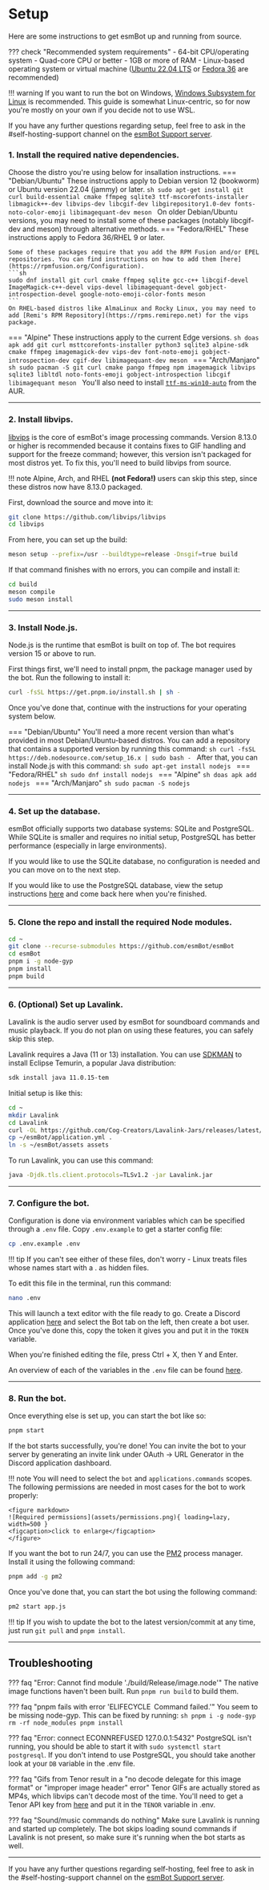 # Setup
Here are some instructions to get esmBot up and running from source.

??? check "Recommended system requirements"
    - 64-bit CPU/operating system
    - Quad-core CPU or better
    - 1GB or more of RAM
    - Linux-based operating system or virtual machine ([Ubuntu 22.04 LTS](https://ubuntu.com/download/server) or [Fedora 36](https://getfedora.org/) are recommended)

!!! warning
    If you want to run the bot on Windows, [Windows Subsystem for Linux](https://docs.microsoft.com/en-us/windows/wsl/install-win10) is recommended. This guide is somewhat Linux-centric, so for now you're mostly on your own if you decide not to use WSL.

If you have any further questions regarding setup, feel free to ask in the #self-hosting-support channel on the [esmBot Support server](https://projectlounge.pw/support).

### 1. Install the required native dependencies.
Choose the distro you're using below for insallation instructions.
=== "Debian/Ubuntu"
    These instructions apply to Debian version 12 (bookworm) or Ubuntu version 22.04 (jammy) or later.
    ```sh
    sudo apt-get install git curl build-essential cmake ffmpeg sqlite3 ttf-mscorefonts-installer libmagick++-dev libvips-dev libcgif-dev libgirepository1.0-dev fonts-noto-color-emoji libimagequant-dev meson
    ```
    On older Debian/Ubuntu versions, you may need to install some of these packages (notably libcgif-dev and meson) through alternative methods.
=== "Fedora/RHEL"
    These instructions apply to Fedora 36/RHEL 9 or later.

    Some of these packages require that you add the RPM Fusion and/or EPEL repositories. You can find instructions on how to add them [here](https://rpmfusion.org/Configuration).
    ```sh
    sudo dnf install git curl cmake ffmpeg sqlite gcc-c++ libcgif-devel ImageMagick-c++-devel vips-devel libimagequant-devel gobject-introspection-devel google-noto-emoji-color-fonts meson
    ```
    On RHEL-based distros like AlmaLinux and Rocky Linux, you may need to add [Remi's RPM Repository](https://rpms.remirepo.net) for the vips package.
=== "Alpine"
    These instructions apply to the current Edge versions.
    ```sh
    doas apk add git curl msttcorefonts-installer python3 sqlite3 alpine-sdk cmake ffmpeg imagemagick-dev vips-dev font-noto-emoji gobject-introspection-dev cgif-dev libimagequant-dev meson
    ```
=== "Arch/Manjaro"
    ```sh
    sudo pacman -S git curl cmake pango ffmpeg npm imagemagick libvips sqlite3 libltdl noto-fonts-emoji gobject-introspection libcgif libimagequant meson
    ```
    You'll also need to install [`ttf-ms-win10-auto`](https://aur.archlinux.org/packages/ttf-ms-win10-auto/) from the AUR.

***

### 2. Install libvips.

[libvips](https://github.com/libvips/libvips) is the core of esmBot's image processing commands. Version 8.13.0 or higher is recommended because it contains fixes to GIF handling and support for the freeze command; however, this version isn't packaged for most distros yet. To fix this, you'll need to build libvips from source.

!!! note
    Alpine, Arch, and RHEL **(not Fedora!)** users can skip this step, since these distros now have 8.13.0 packaged.

First, download the source and move into it:
```sh
git clone https://github.com/libvips/libvips
cd libvips
```
From here, you can set up the build:
```sh
meson setup --prefix=/usr --buildtype=release -Dnsgif=true build
```
If that command finishes with no errors, you can compile and install it:
```sh
cd build
meson compile
sudo meson install
```

***

### 3. Install Node.js.

Node.js is the runtime that esmBot is built on top of. The bot requires version 15 or above to run.

First things first, we'll need to install pnpm, the package manager used by the bot. Run the following to install it:
```sh
curl -fsSL https://get.pnpm.io/install.sh | sh -
```

Once you've done that, continue with the instructions for your operating system below.

=== "Debian/Ubuntu"
    You'll need a more recent version than what's provided in most Debian/Ubuntu-based distros. You can add a repository that contains a supported version by running this command:
    ```sh
    curl -fsSL https://deb.nodesource.com/setup_16.x | sudo bash -
    ```
    After that, you can install Node.js with this command:
    ```sh
    sudo apt-get install nodejs
    ```
=== "Fedora/RHEL"
    ```sh
    sudo dnf install nodejs
    ```
=== "Alpine"
    ```sh
    doas apk add nodejs
    ```
=== "Arch/Manjaro"
    ```sh
    sudo pacman -S nodejs
    ```

***

### 4. Set up the database.

esmBot officially supports two database systems: SQLite and PostgreSQL. While SQLite is smaller and requires no initial setup, PostgreSQL has better performance (especially in large environments).

If you would like to use the SQLite database, no configuration is needed and you can move on to the next step.

If you would like to use the PostgreSQL database, view the setup instructions [here](https://github.com/esmBot/esmBot/wiki/PostgreSQL) and come back here when you're finished.

***

### 5. Clone the repo and install the required Node modules.
```sh
cd ~
git clone --recurse-submodules https://github.com/esmBot/esmBot
cd esmBot
pnpm i -g node-gyp
pnpm install
pnpm build
```

***

### 6. (Optional) Set up Lavalink.

Lavalink is the audio server used by esmBot for soundboard commands and music playback. If you do not plan on using these features, you can safely skip this step.

Lavalink requires a Java (11 or 13) installation. You can use [SDKMAN](https://sdkman.io) to install Eclipse Temurin, a popular Java distribution:
```sh
sdk install java 11.0.15-tem
```

Initial setup is like this:
```sh
cd ~
mkdir Lavalink
cd Lavalink
curl -OL https://github.com/Cog-Creators/Lavalink-Jars/releases/latest/download/Lavalink.jar
cp ~/esmBot/application.yml .
ln -s ~/esmBot/assets assets
```
To run Lavalink, you can use this command:
```sh
java -Djdk.tls.client.protocols=TLSv1.2 -jar Lavalink.jar
```

***

### 7. Configure the bot.

Configuration is done via environment variables which can be specified through a `.env` file. Copy `.env.example` to get a starter config file:
```sh
cp .env.example .env
```

!!! tip
    If you can't see either of these files, don't worry - Linux treats files whose names start with a . as hidden files.

To edit this file in the terminal, run this command:
```sh
nano .env
```
This will launch a text editor with the file ready to go. Create a Discord application [here](https://discord.com/developers/applications) and select the Bot tab on the left, then create a bot user. Once you've done this, copy the token it gives you and put it in the `TOKEN` variable.

When you're finished editing the file, press Ctrl + X, then Y and Enter.

An overview of each of the variables in the `.env` file can be found [here](https://github.com/esmBot/esmBot/wiki/Config).

***

### 8. Run the bot.

Once everything else is set up, you can start the bot like so:
```sh
pnpm start
```
If the bot starts successfully, you're done! You can invite the bot to your server by generating an invite link under OAuth -> URL Generator in the Discord application dashboard.

!!! note
    You will need to select the `bot` and `applications.commands` scopes.
    The following permissions are needed in most cases for the bot to work properly:

    <figure markdown>
    ![Required permissions](assets/permissions.png){ loading=lazy, width=500 }
    <figcaption>click to enlarge</figcaption>
    </figure>

If you want the bot to run 24/7, you can use the [PM2](https://pm2.keymetrics.io) process manager. Install it using the following command:
```sh
pnpm add -g pm2
```

Once you've done that, you can start the bot using the following command:
```sh
pm2 start app.js
```

!!! tip
    If you wish to update the bot to the latest version/commit at any time, just run `git pull` and `pnpm install`.

***

## Troubleshooting
??? faq "Error: Cannot find module './build/Release/image.node'"
    The native image functions haven't been built. Run `pnpm run build` to build them.

??? faq "pnpm fails with error 'ELIFECYCLE  Command failed.'"
    You seem to be missing node-gyp. This can be fixed by running:
    ```sh
    pnpm i -g node-gyp
    rm -rf node_modules
    pnpm install
    ```

??? faq "Error: connect ECONNREFUSED 127.0.0.1:5432"
    PostgreSQL isn't running, you should be able to start it with `sudo systemctl start postgresql`. If you don't intend to use PostgreSQL, you should take another look at your `DB` variable in the .env file.

??? faq "Gifs from Tenor result in a "no decode delegate for this image format" or "improper image header" error"
    Tenor GIFs are actually stored as MP4s, which libvips can't decode most of the time. You'll need to get a Tenor API key from [here](https://developers.google.com/tenor/guides/quickstart) and put it in the `TENOR` variable in .env.

??? faq "Sound/music commands do nothing"
    Make sure Lavalink is running and started up completely. The bot skips loading sound commands if Lavalink is not present, so make sure it's running when the bot starts as well.

***

If you have any further questions regarding self-hosting, feel free to ask in the #self-hosting-support channel on the [esmBot Support server](https://projectlounge.pw/support).
